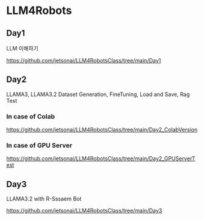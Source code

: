 # LLM4Robots

## Day1

LLM 이해하기

https://github.com/jetsonai/LLM4RobotsClass/tree/main/Day1

## Day2

LLAMA3, LLAMA3.2 Dataset Generation, FineTuning, Load and Save, Rag Test

### In case of Colab 

https://github.com/jetsonai/LLM4RobotsClass/tree/main/Day2_ColabVersion

### In case of GPU Server

https://github.com/jetsonai/LLM4RobotsClass/tree/main/Day2_GPUServerTest

## Day3

LLAMA3.2 with R-Sssaem Bot

https://github.com/jetsonai/LLM4RobotsClass/tree/main/Day3
